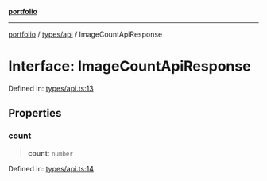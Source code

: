 [**portfolio**](../../../README.md)

***

[portfolio](../../../modules.md) / [types/api](../README.md) / ImageCountApiResponse

# Interface: ImageCountApiResponse

Defined in: [types/api.ts:13](https://github.com/tnorlund/Portfolio/blob/9eca9d40281c2ee01c97c27944ea7687ffd90ac4/portfolio/types/api.ts#L13)

## Properties

### count

> **count**: `number`

Defined in: [types/api.ts:14](https://github.com/tnorlund/Portfolio/blob/9eca9d40281c2ee01c97c27944ea7687ffd90ac4/portfolio/types/api.ts#L14)
